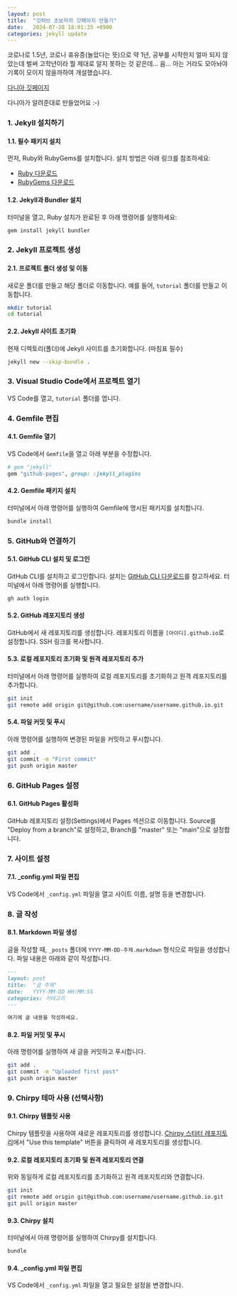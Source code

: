 ```yaml
---
layout: post
title:  "깃허브 초보자의 깃페이지 만들기"
date:   2024-07-28 18:01:35 +0900
categories: jekyll update
---
```


코로나로 1.5년, 코로나 휴유증(놀았다는 뜻)으로 약 1년,
공부를 시작한지 얼마 되지 않았는데 벌써 고학년이라
뭘 제대로 알지 못하는 것 같은데... 음... 아는 거라도 모아놔야 
기록이 모이지 않을까하여 개설했습니다. 

[다니아 깃페이지](https://daniazie.github.io/page2/)

다니아가 알려준대로 만들었어요 :-)


### 1. Jekyll 설치하기
#### 1.1. 필수 패키지 설치

먼저, Ruby와 RubyGems를 설치합니다. 설치 방법은 아래 링크를 참조하세요:
- [Ruby 다운로드](https://www.ruby-lang.org/en/downloads/)
- [RubyGems 다운로드](https://rubygems.org/pages/download)

#### 1.2. Jekyll과 Bundler 설치

터미널을 열고, Ruby 설치가 완료된 후 아래 명령어를 실행하세요:

```bash
gem install jekyll bundler
```

### 2. Jekyll 프로젝트 생성

#### 2.1. 프로젝트 폴더 생성 및 이동

새로운 폴더를 만들고 해당 폴더로 이동합니다. 예를 들어, `tutorial` 폴더를 만들고 이동합니다.

```bash
mkdir tutorial
cd tutorial
```

#### 2.2. Jekyll 사이트 초기화

현재 디렉토리(폴더)에 Jekyll 사이트를 초기화합니다. (마침표 필수)

```bash
jekyll new --skip-bundle .
```

### 3. Visual Studio Code에서 프로젝트 열기

VS Code를 열고, `tutorial` 폴더를 엽니다.

### 4. Gemfile 편집

#### 4.1. Gemfile 열기

VS Code에서 `Gemfile`을 열고 아래 부분을 수정합니다.

```ruby
# gem "jekyll"
gem "github-pages", group: :jekyll_plugins
```

#### 4.2. Gemfile 패키지 설치

터미널에서 아래 명령어를 실행하여 Gemfile에 명시된 패키지를 설치합니다.

```bash
bundle install
```

### 5. GitHub와 연결하기

#### 5.1. GitHub CLI 설치 및 로그인

GitHub CLI를 설치하고 로그인합니다. 설치는 [GitHub CLI 다운로드](https://cli.github.com/)를 참고하세요. 터미널에서 아래 명령어를 실행합니다.

```bash
gh auth login
```

#### 5.2. GitHub 레포지토리 생성

GitHub에서 새 레포지토리를 생성합니다. 레포지토리 이름을 `[아이디].github.io`로 설정합니다. SSH 링크를 복사합니다.

#### 5.3. 로컬 레포지토리 초기화 및 원격 레포지토리 추가

터미널에서 아래 명령어를 실행하여 로컬 레포지토리를 초기화하고 원격 레포지토리를 추가합니다.

```bash
git init
git remote add origin git@github.com:username/username.github.io.git
```

#### 5.4. 파일 커밋 및 푸시

아래 명령어를 실행하여 변경된 파일을 커밋하고 푸시합니다.

```bash
git add .
git commit -m "First commit"
git push origin master
```

### 6. GitHub Pages 설정

#### 6.1. GitHub Pages 활성화

GitHub 레포지토리 설정(Settings)에서 Pages 섹션으로 이동합니다. Source를 "Deploy from a branch"로 설정하고, Branch를 "master" 또는 "main"으로 설정합니다.

### 7. 사이트 설정

#### 7.1. _config.yml 파일 편집

VS Code에서 `_config.yml` 파일을 열고 사이트 이름, 설명 등을 변경합니다.

### 8. 글 작성

#### 8.1. Markdown 파일 생성

글을 작성할 때, `_posts` 폴더에 `YYYY-MM-DD-주제.markdown` 형식으로 파일을 생성합니다. 파일 내용은 아래와 같이 작성합니다.

```markdown
---
layout: post
title:  "글 주제"
date:   YYYY-MM-DD HH:MM:SS
categories: 카테고리
---

여기에 글 내용을 작성하세요.
```

#### 8.2. 파일 커밋 및 푸시

아래 명령어를 실행하여 새 글을 커밋하고 푸시합니다.

```bash
git add .
git commit -m "Uploaded first post"
git push origin master
```

### 9. Chirpy 테마 사용 (선택사항)

#### 9.1. Chirpy 템플릿 사용

Chirpy 템플릿을 사용하여 새로운 레포지토리를 생성합니다. [Chirpy 스타터 레포지토리](https://github.com/cotes2020/chirpy-starter)에서 "Use this template" 버튼을 클릭하여 새 레포지토리를 생성합니다.

#### 9.2. 로컬 레포지토리 초기화 및 원격 레포지토리 연결

위와 동일하게 로컬 레포지토리를 초기화하고 원격 레포지토리와 연결합니다.

```bash
git init
git remote add origin git@github.com:username/username.github.io.git
git pull origin master
```

#### 9.3. Chirpy 설치

터미널에서 아래 명령어를 실행하여 Chirpy를 설치합니다.

```bash
bundle
```

#### 9.4. _config.yml 파일 편집

VS Code에서 `_config.yml` 파일을 열고 필요한 설정을 변경합니다.
